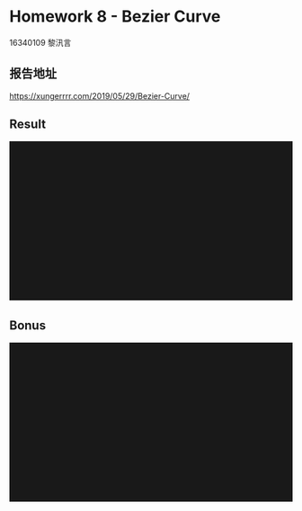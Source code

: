 # Homework 8 - Bezier Curve

16340109 黎汛言

## 报告地址

https://xungerrrr.com/2019/05/29/Bezier-Curve/

## Result

![result](result.gif)

## Bonus

![bonus](bonus.gif)